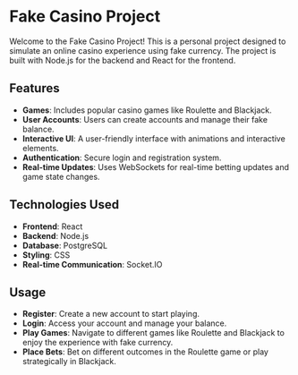 # Fake Casino Project

Welcome to the Fake Casino Project! This is a personal project designed to simulate an online casino experience using fake currency. The project is built with Node.js for the backend and React for the frontend.

## Features

- **Games**: Includes popular casino games like Roulette and Blackjack.
- **User Accounts**: Users can create accounts and manage their fake balance.
- **Interactive UI**: A user-friendly interface with animations and interactive elements.
- **Authentication**: Secure login and registration system.
- **Real-time Updates**: Uses WebSockets for real-time betting updates and game state changes.

## Technologies Used

- **Frontend**: React
- **Backend**: Node.js
- **Database**: PostgreSQL
- **Styling**: CSS
- **Real-time Communication**: Socket.IO

## Usage

- **Register**: Create a new account to start playing.
- **Login**: Access your account and manage your balance.
- **Play Games**: Navigate to different games like Roulette and Blackjack to enjoy the experience with fake currency.
- **Place Bets**: Bet on different outcomes in the Roulette game or play strategically in Blackjack.
